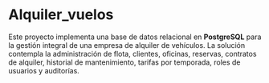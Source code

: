 # Alquiler_vuelos
Este proyecto implementa una base de datos relacional en **PostgreSQL** para la gestión integral de una empresa de alquiler de vehículos. La solución contempla la administración de flota, clientes, oficinas, reservas, contratos de alquiler, historial de mantenimiento, tarifas por temporada, roles de usuarios y auditorías.